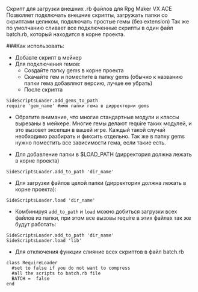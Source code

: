 Скрипт для загрузки внешних .rb файлов для Rpg Maker VX ACE
Позволяет подключать внешние скрипты, загружать папки со скриптами целиком, подключать простые гемы (без extension)
Так же по умолчанию сливает все подключенные скрипты в один файл batch.rb, который находится в корне проекта.

###Как использовать:
* Добавте скрипт в мейкер
* Для подключения гемов:
  - Создайте папку gems в корне проекта
  - Скачайте гем и поместите в папку gems (обычно к названию папки гема добавляют версию, лучше ее убрать)
  - После скрипта
```
SideScriptsLoader.add_gems_to_path
require 'gem_name' #имя папки гема в дирректории gems
```
  - Обратите внимание, что многие стандартные модули и классы вырезаны в мейкере. Многие гемы делают require таких модулей, и это вызовет эксепшн в вашей игре. Каждый такой случай необходимо разбирать и фиксить отдельно. Так же в папку gems нужно поместить все зависимости гема, если такие есть.
* Для добавление папки в $LOAD_PATH (дирректория должна лежать в корне проекта)
```
SideScriptsLoader.add_to_path 'dir_name'
```
* Для загрузки файлов целой папки (дирректория должна лежать в корне проекта):
```
SideScriptsLoader.load 'dir_name'
```
* Комбинируя `add_to_path` и `load` можно добиться загрузки всех файлов из папки, при этом все вызовы require в этих файлах так же будут работать:
```
SideScriptsLoader.add_to_path 'dir_name'
SideScriptsLoader.load 'lib'
```
* Для отключения функции слияние всех скриптов в файл batch.rb
```
class RequireLoader
  #set to false if you do not want to compress 
  #all the scripts to batch.rb file 
  BATCH =  false
end
```
